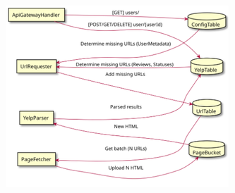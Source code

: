 ![](diagram.svg)


<!--
@startuml diagram
left to right direction
rectangle ApiGatewayHandler
rectangle UrlRequester
rectangle PageFetcher
rectangle YelpParser
database ConfigTable
database YelpTable
database UrlTable
database PageBucket
ConfigTable <-- ApiGatewayHandler : [GET] users/
YelpTable <-- ApiGatewayHandler: [POST/GET/DELETE] user/{userId}
UrlRequester <-- ConfigTable: Determine missing URLs (UserMetadata)
UrlRequester <-- YelpTable: Determine missing URLs (Reviews, Statuses)
UrlTable <-- UrlRequester: Add missing URLs
UrlTable <-- PageFetcher: Get batch (N URLs)
PageBucket <-- PageFetcher: Upload N HTML
YelpParser <-- PageBucket: New HTML
YelpTable <-- YelpParser: Parsed results
@enduml
-->
